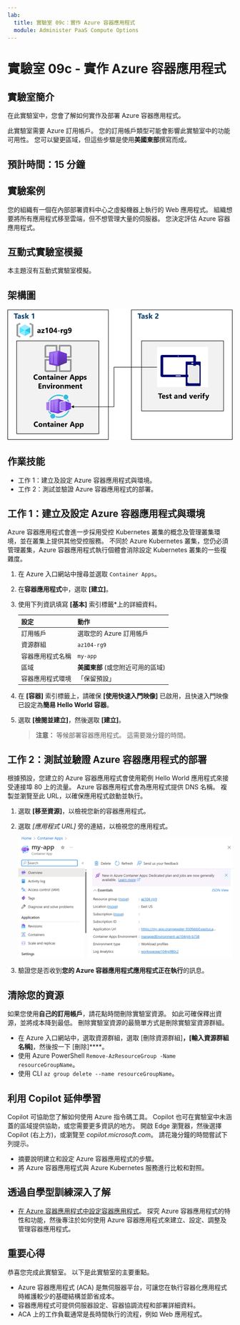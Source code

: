 ```yaml
---
lab:
  title: 實驗室 09c：實作 Azure 容器應用程式
  module: Administer PaaS Compute Options
---
```


# 實驗室 09c - 實作 Azure 容器應用程式

## 實驗室簡介

在此實驗室中，您會了解如何實作及部署 Azure 容器應用程式。

此實驗室需要 Azure 訂用帳戶。 您的訂用帳戶類型可能會影響此實驗室中的功能可用性。 您可以變更區域，但這些步驟是使用**美國東部**撰寫而成。

## 預計時間：15 分鐘

## 實驗案例

您的組織有一個在內部部署資料中心之虛擬機器上執行的 Web 應用程式。 組織想要將所有應用程式移至雲端，但不想管理大量的伺服器。 您決定評估 Azure 容器應用程式。

## 互動式實驗室模擬

本主題沒有互動式實驗室模擬。 

## 架構圖

![工作的圖表。](../media/az104-lab09b-aca-architecture.png)

## 作業技能

- 工作 1：建立及設定 Azure 容器應用程式與環境。
- 工作 2：測試並驗證 Azure 容器應用程式的部署。

## 工作 1：建立及設定 Azure 容器應用程式與環境

Azure 容器應用程式會進一步採用受控 Kubernetes 叢集的概念及管理叢集環境，並在叢集上提供其他受控服務。 不同於 Azure Kubernetes 叢集，您仍必須管理叢集，Azure 容器應用程式執行個體會消除設定 Kubernetes 叢集的一些複雜度。

1. 在 Azure 入口網站中搜尋並選取 `Container Apps`。

1. 在**容器應用程式**中，選取 **[建立]**。

1. 使用下列資訊填寫 **[基本]** 索引標籤*上的詳細資料。

    | 設定 | 動作 |
    |---|---|
    | 訂用帳戶 | 選取您的 Azure 訂用帳戶 |
    | 資源群組 | `az104-rg9` |
    | 容器應用程式名稱 |  `my-app` |
    | 區域    | **美國東部** (或您附近可用的區域) |
    | 容器應用程式環境 | 「保留預設」 |

1. 在 **[容器]** 索引標籤上，請確保 **[使用快速入門映像]** 已啟用，且快速入門映像已設定為**簡易 Hello World 容器**。

1. 選取 **[檢閱並建立]**，然後選取 **[建立]**。

    >**注意：** 等候部署容器應用程式。 這需要幾分鐘的時間。 
 
## 工作 2：測試並驗證 Azure 容器應用程式的部署

根據預設，您建立的 Azure 容器應用程式會使用範例 Hello World 應用程式來接受連接埠 80 上的流量。 Azure 容器應用程式會為應用程式提供 DNS 名稱。 複製並瀏覽至此 URL，以確保應用程式啟動並執行。

1. 選取 **[移至資源]**，以檢視您新的容器應用程式。

1. 選取 *[應用程式 URL]* 旁的連結，以檢視您的應用程式。

    ![入口網站中 ACA 概觀頁面的螢幕擷取畫面。](../media/az104-lab09b-aca-overview.png)

1. 驗證您是否收到**您的 Azure 容器應用程式應用程式正在執行**的訊息。
   
## 清除您的資源

如果您使用**自己的訂用帳戶**，請花點時間刪除實驗室資源。 如此可確保釋出資源，並將成本降到最低。 刪除實驗室資源的最簡單方式是刪除實驗室資源群組。 

+ 在 Azure 入口網站中，選取資源群組，選取 [刪除資源群組]****，[輸入資源群組名稱]****，然後按一下 [刪除]****。
+ 使用 Azure PowerShell `Remove-AzResourceGroup -Name resourceGroupName`。
+ 使用 CLI `az group delete --name resourceGroupName`。

## 利用 Copilot 延伸學習
Copilot 可協助您了解如何使用 Azure 指令碼工具。 Copilot 也可在實驗室中未涵蓋的區域提供協助，或您需要更多資訊的地方。 開啟 Edge 瀏覽器，然後選擇 Copilot (右上方)，或瀏覽至 *copilot.microsoft.com*。 請花幾分鐘的時間嘗試下列提示。

+ 摘要說明建立和設定 Azure 容器應用程式的步驟。
+ 將 Azure 容器應用程式與 Azure Kubernetes 服務進行比較和對照。

## 透過自學型訓練深入了解

+ [在 Azure 容器應用程式中設定容器應用程式](https://learn.microsoft.com/training/modules/configure-container-app-azure-container-apps/)。 探究 Azure 容器應用程式的特性和功能，然後專注於如何使用 Azure 容器應用程式來建立、設定、調整及管理容器應用程式。


## 重要心得

恭喜您完成此實驗室。 以下是此實驗室的主要重點。 

+ Azure 容器應用程式 (ACA) 是無伺服器平台，可讓您在執行容器化應用程式時維護較少的基礎結構並節省成本。
+ 容器應用程式可提供伺服器設定、容器協調流程和部署詳細資料。 
+ ACA 上的工作負載通常是長時間執行的流程，例如 Web 應用程式。

     
